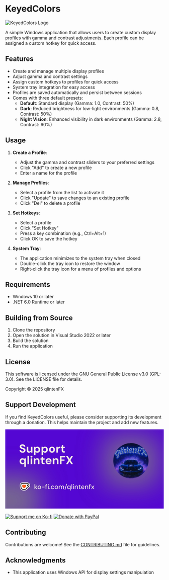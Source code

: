 # KeyedColors

![KeyedColors Logo](logo.ico)

A simple Windows application that allows users to create custom display profiles with gamma and contrast adjustments. Each profile can be assigned a custom hotkey for quick access.

## Features

- Create and manage multiple display profiles
- Adjust gamma and contrast settings
- Assign custom hotkeys to profiles for quick access
- System tray integration for easy access
- Profiles are saved automatically and persist between sessions
- Comes with three default presets:
  - **Default**: Standard display (Gamma: 1.0, Contrast: 50%)
  - **Dark**: Reduced brightness for low-light environments (Gamma: 0.8, Contrast: 50%)
  - **Night Vision**: Enhanced visibility in dark environments (Gamma: 2.8, Contrast: 60%)

## Usage

1. **Create a Profile**:
   - Adjust the gamma and contrast sliders to your preferred settings
   - Click "Add" to create a new profile
   - Enter a name for the profile

2. **Manage Profiles**:
   - Select a profile from the list to activate it
   - Click "Update" to save changes to an existing profile
   - Click "Del" to delete a profile

3. **Set Hotkeys**:
   - Select a profile
   - Click "Set Hotkey"
   - Press a key combination (e.g., Ctrl+Alt+1)
   - Click OK to save the hotkey

4. **System Tray**:
   - The application minimizes to the system tray when closed
   - Double-click the tray icon to restore the window
   - Right-click the tray icon for a menu of profiles and options

## Requirements

- Windows 10 or later
- .NET 6.0 Runtime or later

## Building from Source

1. Clone the repository
2. Open the solution in Visual Studio 2022 or later
3. Build the solution
4. Run the application

## License

This software is licensed under the GNU General Public License v3.0 (GPL-3.0). See the LICENSE file for details.

Copyright © 2025 qlintenFX

## Support Development

If you find KeyedColors useful, please consider supporting its development through a donation. This helps maintain the project and add new features.

![Support me on Ko-fi](kofi-promo.jpg)

[![Support me on Ko-fi](https://ko-fi.com/img/githubbutton_sm.svg)](https://ko-fi.com/qlintenfx)
[![Donate with PayPal](https://www.paypalobjects.com/en_US/i/btn/btn_donate_SM.gif)](https://paypal.me/qlintenFX?country.x=BE&locale.x=nl_NL)

## Contributing

Contributions are welcome! See the [CONTRIBUTING.md](CONTRIBUTING.md) file for guidelines.

## Acknowledgments

- This application uses Windows API for display settings manipulation 